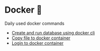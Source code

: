# Docker :whale2:
Daily used docker commands

- [Create and run database using docker cli](docker-create-db.md)
- [Copy file to docker container](docker-cp.md)
- [Login to docker container](docker-login.md)
